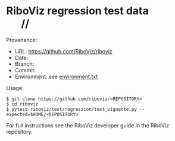 # RiboViz regression test data <DD>/<MM>/<YYYY>

Provenance:

* URL: https://github.com/RiboViz/riboviz
* Date: <DATE>
* Branch: <BRANCH>
* Commit: <COMMIT-HASH>
* Environment: see [environment.txt](./environment.txt)

Usage:

```console
$ git clone https://github.com/riboviz/<REPOSITORY>
$ cd riboviz
$ pytest riboviz/test/regression/test_vignette.py --expected=$HOME/<REPOSITORY>
```

For full instructions see the RiboViz developer guide in the RiboViz repository.
